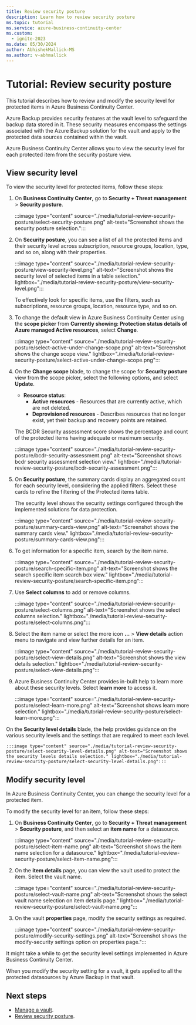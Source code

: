 ```yaml
---
title: Review security posture
description: Learn how to review security posture
ms.topic: tutorial
ms.service: azure-business-continuity-center
ms.custom:
  - ignite-2023
ms.date: 05/30/2024
author: AbhishekMallick-MS
ms.author: v-abhmallick
---
```


# Tutorial: Review security posture

This tutorial describes how to review and modify the security level for protected items in Azure Business Continuity Center.

Azure Backup provides security features at the vault level to safeguard the backup data stored in it. These security measures encompass the settings associated with the Azure Backup solution for the vault and apply to the protected data sources contained within the vault.

Azure Business Continuity Center allows you to view the security level for each protected item from the security posture view.

## View security level

To view the security level for protected items, follow these steps:

1. On **Business Continuity Center**, go to **Security + Threat management** > **Security posture**.

    :::image type="content" source="./media/tutorial-review-security-posture/select-security-posture.png" alt-text="Screenshot shows the security posture selection.":::

2. On **Security posture**, you can see a list of all the protected items and their security level across subscription, resource groups, location, type, and so on, along with their properties.

    :::image type="content" source="./media/tutorial-review-security-posture/view-security-level.png" alt-text="Screenshot shows the security level of selected items in a table selection." lightbox="./media/tutorial-review-security-posture/view-security-level.png":::

   To effectively look for specific items, use the filters, such as subscriptions, resource groups, location, resource type, and so on. 

3.	To change the default view in Azure Business Continuity Center using the **scope picker** from **Currently showing: Protection status details of Azure managed Active resources**, select **Change**.

    :::image type="content" source="./media/tutorial-review-security-posture/select-active-under-change-scope.png" alt-text="Screenshot shows the change scope view." lightbox="./media/tutorial-review-security-posture/select-active-under-change-scope.png":::

4. On the **Change scope** blade, to change the scope for **Security posture** view from the scope picker, select the following options, and select **Update**.
    - **Resource status**: 
        - **Active resources** - Resources that are currently active, which are not deleted.
        - **Deprovisioned resources** - Describes resources that no longer exist, yet their backup and recovery points are retained.

   The BCDR Security assessment score shows the percentage and count of the protected items having adequate or maximum security.

   :::image type="content" source="./media/tutorial-review-security-posture/bcdr-security-assessment.png" alt-text="Screenshot shows bcdr security assessment selection view." lightbox="./media/tutorial-review-security-posture/bcdr-security-assessment.png":::

5. On **Security posture**, the summary cards display an aggregated count for each security level, considering the applied filters. Select these cards to refine the filtering of the Protected items table.

   The security level shows the security settings configured through the implemented solutions for data protection.

   :::image type="content" source="./media/tutorial-review-security-posture/summary-cards-view.png" alt-text="Screenshot shows the summary cards view." lightbox="./media/tutorial-review-security-posture/summary-cards-view.png":::

6. To get information for a specific item, search by the item name.

    :::image type="content" source="./media/tutorial-review-security-posture/search-specific-item.png" alt-text="Screenshot shows the search specific item search box view." lightbox="./media/tutorial-review-security-posture/search-specific-item.png":::

7. Use **Select columns** to add or remove columns.

    :::image type="content" source="./media/tutorial-review-security-posture/select-columns.png" alt-text="Screenshot shows the select columns selection." lightbox="./media/tutorial-review-security-posture/select-columns.png":::

8. Select the item name or select the more icon **…** > **View details** action menu to navigate and view further details for an item.

   :::image type="content" source="./media/tutorial-review-security-posture/select-view-details.png" alt-text="Screenshot shows the view details selection." lightbox="./media/tutorial-review-security-posture/select-view-details.png":::

9.	Azure Business Continuity Center provides in-built help to learn more about these security levels. Select **learn more** to access it.

    :::image type="content" source="./media/tutorial-review-security-posture/select-learn-more.png" alt-text="Screenshot shows learn more selection." lightbox="./media/tutorial-review-security-posture/select-learn-more.png":::

   On the **Security level details** blade, the help provides guidance on the various security levels and the settings that are required to meet each level. 

    :::image type="content" source="./media/tutorial-review-security-posture/select-security-level-details.png" alt-text="Screenshot shows the security levels details selection." lightbox="./media/tutorial-review-security-posture/select-security-level-details.png":::

## Modify security level

In Azure Business Continuity Center, you can change the security level for a protected item. 

To modify the security level for an item, follow these steps:

1. On **Business Continuity Center**, go to **Security + Threat management** > **Security posture**, and then select an **item name** for a datasource. 

    :::image type="content" source="./media/tutorial-review-security-posture/select-item-name.png" alt-text="Screenshot shows the item name selection for a datasource." lightbox="./media/tutorial-review-security-posture/select-item-name.png":::

2.	On the **item details** page, you can view the vault used to protect the item. Select the vault name.

    :::image type="content" source="./media/tutorial-review-security-posture/select-vault-name.png" alt-text="Screenshot shows the select vault name selection on item details page." lightbox="./media/tutorial-review-security-posture/select-vault-name.png":::

3.	On the vault **properties** page, modify the security settings as required.

    :::image type="content" source="./media/tutorial-review-security-posture/modify-security-settings.png" alt-text="Screenshot shows the modify-security settings option on properties page.":::

   It might take a while to get the security level settings implemented in Azure Business Continuity Center.

   When you modify the security setting for a vault, it gets applied to all the protected datasources by Azure Backup in that vault.

## Next steps

- [Manage a vault](manage-vault.md).
- [Review security posture](tutorial-review-security-posture.md).
